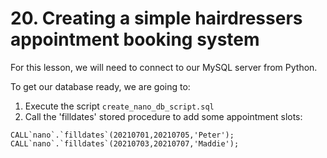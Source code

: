 # 20. Creating a simple hairdressers appointment booking system

For this lesson, we will need to connect to our MySQL server from Python.

To get our database ready, we are going to:
1. Execute the script `create_nano_db_script.sql`
2. Call the 'filldates' stored procedure to add some appointment slots:
```
CALL`nano`.`filldates`(20210701,20210705,'Peter');
CALL`nano`.`filldates`(20210703,20210707,'Maddie');
```
